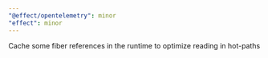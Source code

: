 ```yaml
---
"@effect/opentelemetry": minor
"effect": minor
---
```


Cache some fiber references in the runtime to optimize reading in hot-paths
